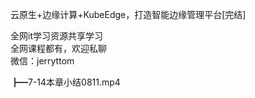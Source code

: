 云原生+边缘计算+KubeEdge，打造智能边缘管理平台[完结]

全网it学习资源共享学习<br>全网课程都有，欢迎私聊<br>微信：jerryttom<br>

┣━7-14本章小结0811.mp4